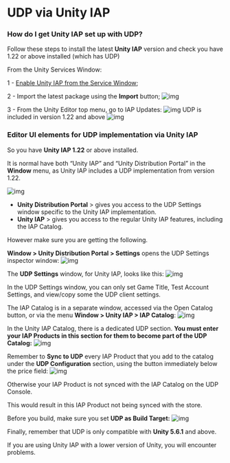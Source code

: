 # UDP via Unity IAP

### How do I get Unity IAP set up with UDP?

Follow these steps to install the latest **Unity IAP** version and check you have 1.22 or above installed (which has UDP)

From the Unity Services Window:

1 - [Enable Unity IAP from the Service Window](https://docs.unity3d.com/Manual/UnityIAPSettingUp.html);

2 - Import the latest package using the **Import** button;
![img](images/image_39.png)

3 - From the Unity Editor top menu, go to IAP Updates:
![img](images/image_40.png)
UDP is included in version 1.22 and above
![img](images/image_41.png)

### Editor UI elements for UDP implementation via Unity IAP

So you have **Unity IAP 1.22**  or above installed.

It is normal have both “Unity IAP” and “Unity Distribution Portal” in the **Window** menu, as Unity IAP includes a UDP implementation from version 1.22.

![img](images/image_42.png)

- **Unity Distribution Portal** > gives you access to the UDP Settings window specific to the Unity IAP implementation. 
- **Unity IAP** > gives you access to the regular Unity IAP features, including the IAP Catalog.

However make sure you are getting the following.

**Window > Unity Distribution Portal > Settings** opens the UDP Settings inspector window:
![img](images/image_43.png)

The **UDP Settings** window, for Unity IAP, looks like this:
![img](images/image_44.png)

In the UDP Settings window, you can only set Game Title, Test Account Settings, and view/copy some the UDP client settings.

The IAP Catalog is in a separate window, accessed via  the Open Catalog button, or via the menu **Window > Unity IAP > IAP Catalog**:
![img](images/image_45.png) 

In the Unity IAP Catalog, there is a dedicated UDP section. **You must enter your IAP Products in this section for them to become part of the UDP Catalog:**
![img](images/image_46.png)

Remember to **Sync to UDP** every IAP Product that you add to the catalog under the **UDP Configuration** section, using the button immediately below the price field:
![img](images/image_47.png)

Otherwise your IAP Product is not synced with the IAP Catalog on the UDP Console.

This would result in this IAP Product not being synced with the store.

Before you build, make sure you set **UDP as Build Target:**
![img](images/image_48.png)

Finally, remember that UDP is only compatible with **Unity 5.6.1** and above.

If you are using Unity IAP with a lower version of Unity, you will encounter problems.

